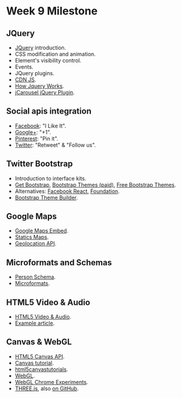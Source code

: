 Week 9 Milestone
==========

## JQuery

* [JQuery](http://api.jquery.com) introduction.
* CSS modification and animation.
* Element's visibility control.
* Events.
* JQuery plugins.
* [CDN JS](http://cdnjs.com).
* [How Jquery Works](http://learn.jquery.com/about-jquery/how-jquery-works/).
* [jCarousel jQuery Plugin](http://sorgalla.com/jcarousel/).

## Social apis integration

* [Facebook](https://developers.facebook.com/docs/plugins?locale=es_ES): "I Like It".
* [Google+](https://developers.google.com/+/web/+1button/): "+1".
* [Pinterest](https://developers.pinterest.com/pin_it/): "Pin it".
* [Twitter](https://dev.twitter.com/web/overview): "Retweet" & "Follow us".

## Twitter Bootstrap

* Introduction to interface kits.
* [Get Bootstrap](http://getbootstrap.com/), [Bootstrap Themes (paid)](https://wrapbootstrap.com/), [Free Bootstrap Themes](http://bootswatch.com/).
* Alternatives: [Facebook React](http://facebook.github.io/react/), [Foundation](http://foundation.zurb.com/).
* [Bootstrap Theme Builder](http://pikock.github.io/bootstrap-magic/app/index.html#!/editor).

## Google Maps

* [Google Maps Embed](https://developers.google.com/maps/documentation/embed/).
* [Statics Maps](https://developers.google.com/maps/documentation/staticmaps/?hl=es).
* [Geolocation API](https://developers.google.com/maps/documentation/javascript/examples/map-geolocation?hl=es).
 
## Microformats and Schemas

* [Person Schema](http://schema.org/Person).
* [Microformats](http://microformats.org/).

## HTML5 Video & Audio

* [HTML5 Video & Audio](https://developer.mozilla.org/en-US/docs/Web/Guide/HTML/Using_HTML5_audio_and_video).
* [Example article](http://demosthenes.info/blog/777/Create-Fullscreen-HTML5-Page-Background-Video).

## Canvas & WebGL

* [HTML5 Canvas API](https://developer.mozilla.org/en-US/docs/Web/API/Canvas_API).
* [Canvas tutorial](https://developer.mozilla.org/en-US/docs/Web/API/Canvas_API/Tutorial).
* [html5canvastutorials](http://www.html5canvastutorials.com/).
* [WebGL](https://developer.mozilla.org/en-US/docs/Web/WebGL).
* [WebGL Chrome Experiments](https://www.chromeexperiments.com/webgl).
* [THREE.js](http://threejs.org/), also [on GitHub](https://github.com/mrdoob/three.js/).
